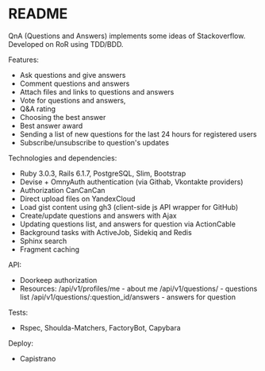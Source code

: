 # README

QnA (Questions and Answers) implements some ideas of Stackoverflow. 
Developed on RoR using TDD/BDD.

Features:
* Ask questions and give answers
* Comment questions and answers
* Attach files and links to questions and answers
* Vote for questions and answers,
* Q&A rating
* Choosing the best answer
* Best answer award
* Sending a list of new questions for the last 24 hours for registered users
* Subscribe/unsubscribe to question's updates 

Technologies and dependencies:
* Ruby 3.0.3, Rails 6.1.7, PostgreSQL, Slim, Bootstrap
* Devise + OmnyAuth authentication (via Githab, Vkontakte providers)
* Authorization CanCanCan
* Direct upload files on YandexCloud
* Load gist content using gh3 (client-side js API wrapper for GitHub)
* Create/update questions and answers with Ajax
* Updating questions list, and answers for question via ActionCable
* Background tasks with ActiveJob, Sidekiq and Redis
* Sphinx search
* Fragment caching

API:
* Doorkeep authorization
* Resources:
  /api/v1/profiles/me - about me
  /api/v1/questions/ - questions list
  /api/v1/questions/:question_id/answers - answers for question

Tests:
* Rspec, Shoulda-Matchers, FactoryBot, Capybara

Deploy:
* Capistrano
